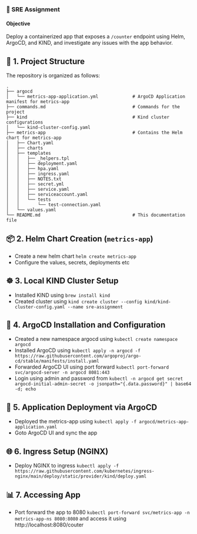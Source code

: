 ### 🚀 SRE Assignment

#### **Objective**
Deploy a containerized app that exposes a `/counter` endpoint using Helm, ArgoCD, and KIND, and investigate any issues with the app behavior. 

## 📂 1. Project Structure

The repository is organized as follows:

```
.
├── argocd
│   └── metrics-app-application.yml             # ArgoCD Application manifest for metrics-app
├── commands.md                                 # Commands for the project
├── kind                                        # Kind cluster configurations
│   └── kind-cluster-config.yaml
├── metrics-app                                 # Contains the Helm chart for metrics-app
│   ├── Chart.yaml
│   ├── charts
│   ├── templates
│   │   ├── _helpers.tpl
│   │   ├── deployment.yaml
│   │   ├── hpa.yaml
│   │   ├── ingress.yaml
│   │   ├── NOTES.txt
│   │   ├── secret.yml
│   │   ├── service.yaml
│   │   ├── serviceaccount.yaml
│   │   └── tests
│   │       └── test-connection.yaml
│   └── values.yaml
└── README.md                                   # This documentation file
```

## 📦 2. Helm Chart Creation (`metrics-app`)

- Create a new helm chart `helm create metrics-app`
- Configure the values, secrets, deployments etc

## ☸️ 3. Local KIND Cluster Setup

- Installed KIND using `brew install kind`
- Created cluster using `kind create cluster --config kind/kind-cluster-config.yaml --name sre-assignment`

## 🔄 4. ArgoCD Installation and Configuration

- Created a new namespace argocd using `kubectl create namespace argocd`
- Installed ArgoCD using `kubectl apply -n argocd -f https://raw.githubusercontent.com/argoproj/argo-cd/stable/manifests/install.yaml`
- Forwarded ArgoCD UI using port forward `kubectl port-forward svc/argocd-server -n argocd 8081:443`
- Login using admin and password from `kubectl -n argocd get secret argocd-initial-admin-secret -o jsonpath="{.data.password}" | base64 -d; echo`

## 🚀 5. Application Deployment via ArgoCD

- Deployed the metrics-app using `kubectl apply -f argocd/metrics-app-application.yaml`
- Goto ArgoCD UI and sync the app

## 🌐 6. Ingress Setup (NGINX)

- Deploy NGINX to ingress `kubectl apply -f https://raw.githubusercontent.com/kubernetes/ingress-nginx/main/deploy/static/provider/kind/deploy.yaml`

## 📊 7. Accessing App

- Port forward the app to 8080 `kubectl port-forward svc/metrics-app -n metrics-app-ns 8080:8080` and access it using http://localhost:8080/couter
